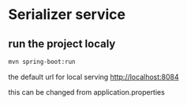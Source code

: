 # Serializer service

## run the project localy

```bash
mvn spring-boot:run
```

the default url for local serving [http://localhost:8084](http://localhost:8084)

this can be changed from application.properties
